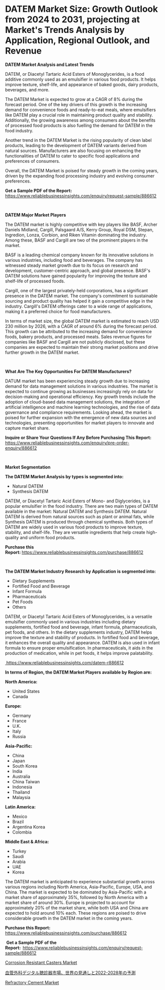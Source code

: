 <p><h1>DATEM Market Size: Growth Outlook from 2024 to 2031, projecting at Market's Trends Analysis by Application, Regional Outlook, and Revenue</h1></p><p><strong>DATEM Market Analysis and Latest Trends</strong></p>
<p><p>DATEM, or Diacetyl Tartaric Acid Esters of Monoglycerides, is a food additive commonly used as an emulsifier in various food products. It helps improve texture, shelf-life, and appearance of baked goods, dairy products, beverages, and more.</p><p>The DATEM Market is expected to grow at a CAGR of 8% during the forecast period. One of the key drivers of this growth is the increasing demand for convenience foods and ready-to-eat meals, where emulsifiers like DATEM play a crucial role in maintaining product quality and stability. Additionally, the growing awareness among consumers about the benefits of processed food products is also fuelling the demand for DATEM in the food industry.</p><p>Another trend in the DATEM Market is the rising popularity of clean label products, leading to the development of DATEM variants derived from natural sources. Manufacturers are also focusing on enhancing the functionalities of DATEM to cater to specific food applications and preferences of consumers.</p><p>Overall, the DATEM Market is poised for steady growth in the coming years, driven by the expanding food processing industry and evolving consumer preferences.</p></p>
<p><strong>Get a Sample PDF of the Report:&nbsp;</strong> <a href="https://www.reliablebusinessinsights.com/enquiry/request-sample/886612">https://www.reliablebusinessinsights.com/enquiry/request-sample/886612</a></p>
<p>&nbsp;</p>
<p><strong>DATEM Major Market Players</strong></p>
<p><p>The DATEM market is highly competitive with key players like BASF, Archer Daniels Midland, Cargill, Palsgaard A/S, Kerry Group, Royal DSM, Stepan, Ingredion, Lonza, Corbion, and Riken Vitamin dominating the industry. Among these, BASF and Cargill are two of the prominent players in the market.</p><p>BASF is a leading chemical company known for its innovative solutions in various industries, including food and beverages. The company has witnessed steady market growth due to its focus on research and development, customer-centric approach, and global presence. BASF's DATEM solutions have gained popularity for improving the texture and shelf-life of processed foods.</p><p>Cargill, one of the largest privately-held corporations, has a significant presence in the DATEM market. The company's commitment to sustainable sourcing and product quality has helped it gain a competitive edge in the industry. Cargill's DATEM offerings cater to a wide range of applications, making it a preferred choice for food manufacturers.</p><p>In terms of market size, the global DATEM market is estimated to reach USD 230 million by 2026, with a CAGR of around 6% during the forecast period. This growth can be attributed to the increasing demand for convenience foods, bakery products, and processed meats. Sales revenue figures for companies like BASF and Cargill are not publicly disclosed, but these companies are expected to maintain their strong market positions and drive further growth in the DATEM market.</p></p>
<p>&nbsp;</p>
<p><strong>What Are The Key Opportunities For DATEM Manufacturers?</strong></p>
<p><p>DATUM market has been experiencing steady growth due to increasing demand for data management solutions in various industries. The market is expected to continue growing as businesses increasingly rely on data for decision-making and operational efficiency. Key growth trends include the adoption of cloud-based data management solutions, the integration of artificial intelligence and machine learning technologies, and the rise of data governance and compliance requirements. Looking ahead, the market is poised for further expansion with the emergence of new data sources and technologies, presenting opportunities for market players to innovate and capture market share.</p></p>
<p><strong>Inquire or Share Your Questions If Any Before Purchasing This Report:</strong> <a href="https://www.reliablebusinessinsights.com/enquiry/pre-order-enquiry/886612">https://www.reliablebusinessinsights.com/enquiry/pre-order-enquiry/886612</a></p>
<p>&nbsp;</p>
<p><strong>Market Segmentation</strong></p>
<p><strong>The DATEM Market Analysis by types is segmented into:</strong></p>
<p><ul><li>Natural DATEM</li><li>Synthesis DATEM</li></ul></p>
<p><p>DATEM, or Diacetyl Tartaric Acid Esters of Mono- and Diglycerides, is a popular emulsifier in the food industry. There are two main types of DATEM available in the market: Natural DATEM and Synthesis DATEM. Natural DATEM is derived from natural sources such as plant or animal fats, while Synthesis DATEM is produced through chemical synthesis. Both types of DATEM are widely used in various food products to improve texture, stability, and shelf-life. They are versatile ingredients that help create high-quality and uniform food products.</p></p>
<p><strong>Purchase this Report:&nbsp;</strong><a href="https://www.reliablebusinessinsights.com/purchase/886612">https://www.reliablebusinessinsights.com/purchase/886612</a></p>
<p>&nbsp;</p>
<p><strong>The DATEM Market Industry Research by Application is segmented into:</strong></p>
<p><ul><li>Dietary Supplements</li><li>Fortified Food and Beverage</li><li>Infant Formula</li><li>Pharmaceuticals</li><li>Pet Foods</li><li>Others</li></ul></p>
<p><p>DATEM, or Diacetyl Tartaric Acid Esters of Monoglycerides, is a versatile emulsifier commonly used in various industries including dietary supplements, fortified food and beverage, infant formula, pharmaceuticals, pet foods, and others. In the dietary supplements industry, DATEM helps improve the texture and stability of products. In fortified food and beverage, it enhances the overall quality and appearance. DATEM is also used in infant formula to ensure proper emulsification. In pharmaceuticals, it aids in the production of medication, while in pet foods, it helps improve palatability.</p></p>
<p><a href="https://www.reliablebusinessinsights.com/datem-r886612">&nbsp;https://www.reliablebusinessinsights.com/datem-r886612</a></p>
<p><strong>In terms of Region, the DATEM Market Players available by Region are:</strong></p>
<p>
    <p> <strong> North America: </strong>
        <ul>
            <li>United States</li>
            <li>Canada</li>
        </ul>
        </p> 
    <p> <strong> Europe: </strong>
        <ul>
            <li>Germany</li>
            <li>France</li>
            <li>U.K.</li>
            <li>Italy</li>
            <li>Russia</li>
        </ul>
        </p> 
    <p> <strong> Asia-Pacific: </strong>
        <ul>
            <li>China</li>
            <li>Japan</li>
            <li>South Korea</li>
            <li>India</li>
            <li>Australia</li>
            <li>China Taiwan</li>
            <li>Indonesia</li>
            <li>Thailand</li>
            <li>Malaysia</li>
        </ul>
        </p> 
    <p> <strong> Latin America: </strong>
        <ul>
            <li>Mexico</li>
            <li>Brazil</li>
            <li>Argentina Korea</li>
            <li>Colombia</li>
        </ul>
        </p> 
    <p> <strong> Middle East & Africa: </strong>
        <ul>
            <li>Turkey</li>
            <li>Saudi</li>
            <li>Arabia</li>
            <li>UAE</li>
            <li>Korea</li>
        </ul>
    </p>
    </p>
<p><p>The DATEM market is anticipated to experience substantial growth across various regions including North America, Asia-Pacific, Europe, USA, and China. The market is expected to be dominated by Asia-Pacific with a market share of approximately 35%, followed by North America with a market share of around 30%. Europe is projected to account for approximately 20% of the market share, while both USA and China are expected to hold around 10% each. These regions are poised to drive considerable growth in the DATEM market in the coming years.</p></p>
<p><strong>Purchase this Report: </strong><a href="https://www.reliablebusinessinsights.com/purchase/886612">https://www.reliablebusinessinsights.com/purchase/886612</a></p>
<p>&nbsp;<strong>Get a Sample PDF of the Report:&nbsp;&nbsp;</strong><a href="https://www.reliablebusinessinsights.com/enquiry/request-sample/886612">https://www.reliablebusinessinsights.com/enquiry/request-sample/886612</a></p>
<p><strong></strong></p>
<p><p><a href="https://github.com/brentleyjimmiealvaradoz4l1rea/Market-Research-Report-List-3/blob/main/corrosion-resistant-casters-market.md">Corrosion Resistant Casters Market</a></p><p><a href="https://github.com/oqoeusbvpadwjs08/Market-Research-Report-List-2/blob/main/5006224130721.md">血管外科デジタル聴診器市場、世界の見通しと2022-2028年の予測</a></p><p><a href="https://github.com/khayangel/Market-Research-Report-List-3/blob/main/refractory-cement-market.md">Refractory Cement Market</a></p></p>